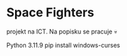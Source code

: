 # Space Fighters
projekt na ICT. Na popisku se pracuje :skull:

Python 3.11.9
pip install windows-curses

